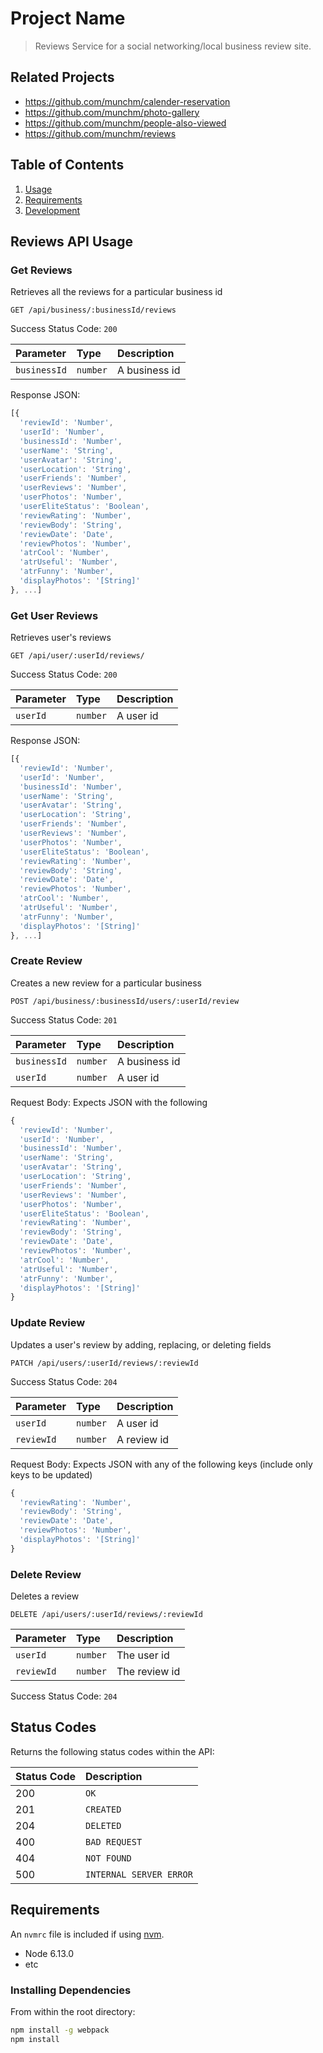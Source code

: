 # Project Name

> Reviews Service for a social networking/local business review site.

## Related Projects

  - https://github.com/munchm/calender-reservation
  - https://github.com/munchm/photo-gallery
  - https://github.com/munchm/people-also-viewed
  - https://github.com/munchm/reviews

## Table of Contents

1. [Usage](#Usage)
2. [Requirements](#requirements)
3. [Development](#development)

## Reviews API Usage

### Get Reviews
Retrieves all the reviews for a particular business id

```http
GET /api/business/:businessId/reviews
```

Success Status Code: `200`

| Parameter | Type | Description |
| :--- | :--- | :--- |
| `businessId` | `number` | A business id |

Response JSON:

```javascript
[{
  'reviewId': 'Number',
  'userId': 'Number',
  'businessId': 'Number',
  'userName': 'String',
  'userAvatar': 'String',
  'userLocation': 'String',
  'userFriends': 'Number',
  'userReviews': 'Number',
  'userPhotos': 'Number',
  'userEliteStatus': 'Boolean',
  'reviewRating': 'Number',
  'reviewBody': 'String',
  'reviewDate': 'Date',
  'reviewPhotos': 'Number',
  'atrCool': 'Number',
  'atrUseful': 'Number',
  'atrFunny': 'Number',
  'displayPhotos': '[String]'
}, ...]
```

### Get User Reviews
Retrieves user's reviews

```http
GET /api/user/:userId/reviews/
```

Success Status Code: `200`

| Parameter | Type | Description |
| :--- | :--- | :--- |
| `userId` | `number` | A user id |

Response JSON:

```javascript
[{
  'reviewId': 'Number',
  'userId': 'Number',
  'businessId': 'Number',
  'userName': 'String',
  'userAvatar': 'String',
  'userLocation': 'String',
  'userFriends': 'Number',
  'userReviews': 'Number',
  'userPhotos': 'Number',
  'userEliteStatus': 'Boolean',
  'reviewRating': 'Number',
  'reviewBody': 'String',
  'reviewDate': 'Date',
  'reviewPhotos': 'Number',
  'atrCool': 'Number',
  'atrUseful': 'Number',
  'atrFunny': 'Number',
  'displayPhotos': '[String]'
}, ...]
```

### Create Review
Creates a new review for a particular business

```http
POST /api/business/:businessId/users/:userId/review
```

Success Status Code: `201`

| Parameter | Type | Description |
| :--- | :--- | :--- |
| `businessId` | `number` | A business id |
| `userId` | `number` | A user id |

Request Body: Expects JSON with the following

```javascript
{
  'reviewId': 'Number',
  'userId': 'Number',
  'businessId': 'Number',
  'userName': 'String',
  'userAvatar': 'String',
  'userLocation': 'String',
  'userFriends': 'Number',
  'userReviews': 'Number',
  'userPhotos': 'Number',
  'userEliteStatus': 'Boolean',
  'reviewRating': 'Number',
  'reviewBody': 'String',
  'reviewDate': 'Date',
  'reviewPhotos': 'Number',
  'atrCool': 'Number',
  'atrUseful': 'Number',
  'atrFunny': 'Number',
  'displayPhotos': '[String]'
}
```

### Update Review
Updates a user's review by adding, replacing, or deleting fields

```http
PATCH /api/users/:userId/reviews/:reviewId
```
Success Status Code: `204`

| Parameter | Type | Description |
| :--- | :--- | :--- |
| `userId` | `number` | A user id |
| `reviewId` | `number` | A review id |

Request Body: Expects JSON with any of the following keys (include only keys to be updated)

```javascript
{
  'reviewRating': 'Number',
  'reviewBody': 'String',
  'reviewDate': 'Date',
  'reviewPhotos': 'Number',
  'displayPhotos': '[String]'
}
```

### Delete Review
Deletes a review

```http
DELETE /api/users/:userId/reviews/:reviewId
```

| Parameter | Type | Description |
| :--- | :--- | :--- |
| `userId` | `number` | The user id |
| `reviewId` | `number` | The review id |

Success Status Code: `204`

## Status Codes
Returns the following status codes within the API:

| Status Code | Description |
| :--- | :--- |
| 200 | `OK` |
| 201 | `CREATED` |
| 204 | `DELETED` |
| 400 | `BAD REQUEST` |
| 404 | `NOT FOUND` |
| 500 | `INTERNAL SERVER ERROR` |


## Requirements

An `nvmrc` file is included if using [nvm](https://github.com/creationix/nvm).

- Node 6.13.0
- etc

### Installing Dependencies

From within the root directory:

```sh
npm install -g webpack
npm install
```

